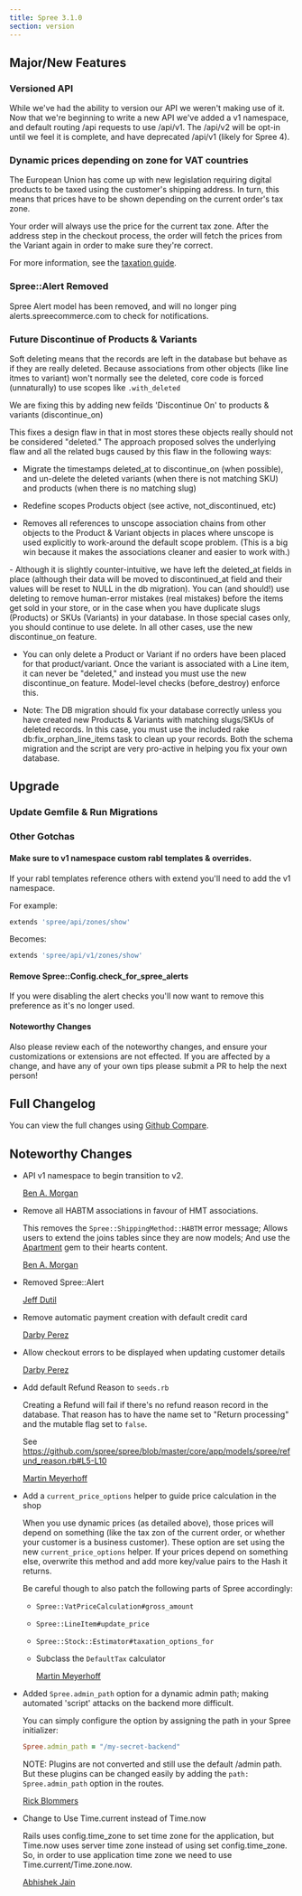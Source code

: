 ```yaml
---
title: Spree 3.1.0
section: version
---
```


## Major/New Features

### Versioned API

While we've had the ability to version our API we weren't making use of it.
Now that we're beginning to write a new API we've added a v1 namespace,
and default routing /api requests to use /api/v1.  The /api/v2 will be opt-in
until we feel it is complete, and have deprecated /api/v1 (likely for Spree 4).

### Dynamic prices depending on zone for VAT countries

The European Union has come up with new legislation requiring digital products
to be taxed using the customer's shipping address. In turn, this means that prices
have to be shown depending on the current order's tax zone.

Your order will always use the price for the current tax zone. After the address step in
the checkout process, the order will fetch the prices from the Variant again in order to
make sure they're correct.

For more information, see the [taxation guide](https://guides.spreecommerce.com/developer/taxation.html).

### Spree::Alert Removed

Spree Alert model has been removed, and will no longer ping alerts.spreecommerce.com
to check for notifications.

### Future Discontinue of Products & Variants
Soft deleting means that the records are left in the database but behave as if they are really deleted. Because associations from other objects (like line itmes to variant) won't normally see the deleted, core code is forced (unnaturally) to use scopes like ```.with_deleted```

We are fixing this by adding new feilds 'Discontinue On' to products & variants (discontinue_on)
                                                        
This fixes a design flaw in that in most stores these objects really should not be considered "deleted."  The approach proposed solves the underlying flaw and all the related bugs caused by this flaw in the following ways:

- Migrate the timestamps deleted_at to discontinue_on (when possible), and un-delete the deleted variants (when there is not matching SKU) and products (when there is no matching slug)

- Redefine scopes Products object (see active, not_discontinued, etc)

- Removes all references to unscope association chains from other objects to the Product & Variant objects in places where unscope is used explicitly to work-around the default scope problem. (This is a big win because it makes the associations cleaner and easier to work with.)

- Although it is slightly counter-intuitive, we have left the deleted_at fields in place (although their data will be moved to discontinued_at field and their values will be reset to NULL in the db migration). You can (and should!) use deleting to remove human-error mistakes (real mistakes) before the items get sold in your store, or in the case when you have duplicate slugs (Products) or SKUs (Variants) in your database. In those special cases only, you should continue to use delete. In all other cases, use the new discontinue_on feature.

- You can only delete a Product or Variant if no orders have been placed for that product/variant. Once the variant is associated with a Line item, it can never be "deleted," and instead you must use the new discontinue_on feature. Model-level checks (before_destroy) enforce this.

- Note: The DB migration should fix your database correctly unless you have created new Products & Variants with matching slugs/SKUs of deleted records. In this case, you must use the included rake db:fix_orphan_line_items task to clean up your records. Both the schema migration and the script are very pro-active in helping you fix your own database.



## Upgrade

### Update Gemfile & Run Migrations

### Other Gotchas

#### Make sure to v1 namespace custom rabl templates & overrides.

If your rabl templates reference others with extend you'll need to add the v1 namespace.

For example:

```ruby
extends 'spree/api/zones/show'
```

Becomes:

```ruby
extends 'spree/api/v1/zones/show'
```

#### Remove Spree::Config.check_for_spree_alerts

If you were disabling the alert checks you'll now want to remove this preference as it's no longer used.

#### Noteworthy Changes

Also please review each of the noteworthy changes, and ensure your customizations
or extensions are not effected. If you are affected by a change, and have any
of your own tips please submit a PR to help the next person!

## Full Changelog

You can view the full changes using [Github Compare](https://github.com/spree/spree/compare/3-0-stable...3-1-stable).

## Noteworthy Changes

* API v1 namespace to begin transition to v2.

    [Ben A. Morgan](https://github.com/spree/spree/pull/6046)

* Remove all HABTM associations in favour of HMT associations.

    This removes the `Spree::ShippingMethod::HABTM` error message;
    Allows users to extend the joins tables since they are now models;
    And use the [Apartment](https://github.com/influitive/apartment) gem to their hearts content.

    [Ben A. Morgan](https://github.com/spree/spree/pull/6627)

* Removed Spree::Alert

    [Jeff Dutil](https://github.com/spree/spree/pull/6516)

* Remove automatic payment creation with default credit card

    [Darby Perez](https://github.com/spree/spree/pull/6601)

* Allow checkout errors to be displayed when updating customer details

    [Darby Perez](https://github.com/spree/spree/pull/6604)

* Add default Refund Reason to `seeds.rb`

  Creating a Refund will fail if there's no refund reason record in the database. That
  reason has to have the name set to "Return processing" and the mutable flag set to `false`.

  See https://github.com/spree/spree/blob/master/core/app/models/spree/refund_reason.rb#L5-L10

    [Martin Meyerhoff](https://github.com/spree/spree/pull/6528)

* Add a `current_price_options` helper to guide price calculation in the shop

  When you use dynamic prices (as detailed above), those prices will depend on something
  (like the tax zon of the current order, or whether your customer is a business customer).
  These option are set using the new `current_price_options` helper. If your prices depend on
  something else, overwrite this method and add more key/value pairs to the Hash it returns.

  Be careful though to also patch the following parts of Spree accordingly:

  * `Spree::VatPriceCalculation#gross_amount`
  * `Spree::LineItem#update_price`
  * `Spree::Stock::Estimator#taxation_options_for`
  * Subclass the `DefaultTax` calculator

    [Martin Meyerhoff](https://github.com/spree/spree/pull/6662)

* Added `Spree.admin_path` option for a dynamic admin path; making automated 'script' attacks on the backend more difficult. 

  You can simply configure the option by assigning the path in your Spree initializer:
  ```ruby
  Spree.admin_path = "/my-secret-backend"
  ```

  NOTE: Plugins are not converted and still use the default /admin path. But these plugins can be 
  changed easily by adding the `path: Spree.admin_path` option in the routes.

    [Rick Blommers](https://github.com/spree/spree/pull/6739)

* Change to Use Time.current instead of Time.now

    Rails uses config.time_zone to set time zone for the application, but Time.now uses server time zone instead
    of using set config.time_zone. So, in order to use application time zone we need to use Time.current/Time.zone.now.

    [Abhishek Jain](https://github.com/spree/spree/pull/6761)
  
